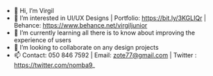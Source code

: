 - 👋 Hi, I’m Virgil
- 👀 I’m interested in UI/UX Designs | Portfolio: https://bit.ly/3KGLIQr | Behance: https://www.behance.net/virgiljunior
- 🌱 I’m currently learning all there is to know about improving the experience of users
- 💞️ I’m looking to collaborate on any design projects
- 📫 Contact: 050 846 7592 | Email: zote77@gmail.com | Twitter : https://twitter.com/nomba9_

<!---
Nomba9/Nomba9 is a ✨ special ✨ repository because its `README.md` (this file) appears on your GitHub profile.
You can click the Preview link to take a look at your changes.
--->
